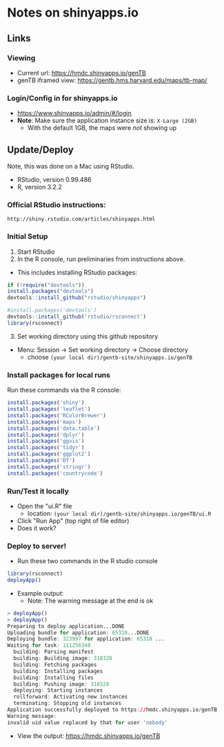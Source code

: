 Notes on shinyapps.io
=====================

## Links

### Viewing
  - Current url: https://hmdc.shinyapps.io/genTB
  - genTB iframed view: https://gentb.hms.harvard.edu/maps/tb-map/

### Login/Config in for shinyapps.io

  - https://www.shinyapps.io/admin/#/login
  - **Note**: Make sure the application instance size is: ```X-Large (2GB)```
    - With the default 1GB, the maps were *not* showing up

## Update/Deploy

Note, this was done on a Mac using RStudio.
  - RStudio, version 0.99.486
  - R, version 3.2.2

### Official RStudio instructions:
```
http://shiny.rstudio.com/articles/shinyapps.html
```

### Initial Setup

1. Start RStudio
1. In the R console, run preliminaries from instructions above.  
  - This includes installing RStudio packages:
  ```R
if (!require("devtools"))
  install.packages("devtools")
devtools::install_github("rstudio/shinyapps")

#install.packages('devtools')
devtools::install_github('rstudio/rsconnect')
library(rsconnect)
```
3. Set working directory using this github repository
  - Menu: Session -> Set working directory -> Choose directory
    - choose ```(your local dir)/gentb-site/shinyapps.io/genTB```


### Install packages for local runs

Run these commands via the R console:

```R
install.packages('shiny')
install.packages('leaflet')
install.packages('RColorBrewer')
install.packages('maps')
install.packages('data.table')
install.packages('dplyr')
install.packages('ggvis')
install.packages('tidyr')
install.packages('ggplot2')
install.packages('DT')
install.packages('stringr')
install.packages('countrycode')
```

### Run/Test it locally

  - Open the "ui.R" file
    - location: ```(your local dir)/gentb-site/shinyapps.io/genTB/ui.R```
  - Click "Run App" (top right of file editor)
  - Does it work?

### Deploy to server!

  - Run these two commands in the R studio console

```R
library(rsconnect)
deployApp()
```

- Example output:
    - Note: The warning message at the end is ok

```R
> deployApp()
> deployApp()
Preparing to deploy application...DONE
Uploading bundle for application: 65318...DONE
Deploying bundle: 323997 for application: 65318 ...
Waiting for task: 111256348
  building: Parsing manifest
  building: Building image: 318328
  building: Fetching packages
  building: Installing packages
  building: Installing files
  building: Pushing image: 318328
  deploying: Starting instances
  rollforward: Activating new instances
  terminating: Stopping old instances
Application successfully deployed to https://hmdc.shinyapps.io/genTB
Warning message:
invalid uid value replaced by that for user 'nobody'
```

- View the output: https://hmdc.shinyapps.io/genTB
